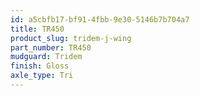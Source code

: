 ```yaml
---
id: a5cbfb17-bf91-4fbb-9e30-5146b7b704a7
title: TR450
product_slug: tridem-j-wing
part_number: TR450
mudguard: Tridem
finish: Gloss
axle_type: Tri
---
```

